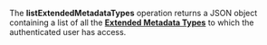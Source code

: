 <a name="listExtendedMetadataTypes"></a>The **listExtendedMetadataTypes** operation returns a JSON object containing a list of all the
<a href="#extendedMetadataTypes">**Extended Metadata Types**</a> to which the authenticated user has access.